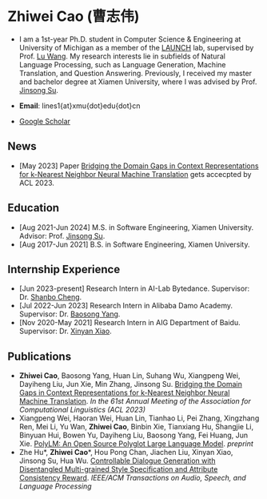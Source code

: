 # Zhiwei Cao (曹志伟)

* I am a 1st-year Ph.D. student in Computer Science & Engineering at University of Michigan as a member of the [LAUNCH](https://launch.eecs.umich.edu/home) lab, supervised by Prof. [Lu Wang](https://web.eecs.umich.edu/~wangluxy/index.html). My research interests lie in subfields of Natural Language Processing, such as Language Generation, Machine Translation, and Question Answering. Previously, I received my master and bachelor degree at Xiamen University, where I was advised by Prof. [Jinsong Su](https://cdmc.xmu.edu.cn/info/1010/1054.htm).

* **Email**: lines1{at}xmu{dot}edu{dot}cn

* [Google Scholar](https://scholar.google.com/citations?user=lUg6L5cAAAAJ&hl=zh-CN)

## News
* [May 2023] Paper [Bridging the Domain Gaps in Context Representations for k-Nearest Neighbor Neural Machine Translation](https://aclanthology.org/2023.acl-long.321/) gets accecpted by ACL 2023.

## Education
* [Aug 2021-Jun 2024] M.S. in Software Engineering, Xiamen University. Advisor: Prof. [Jinsong Su](https://cdmc.xmu.edu.cn/info/1010/1054.htm).
* [Aug 2017-Jun 2021] B.S. in Software Engineering, Xiamen University.

## Internship Experience
* [Jun 2023-present] Research Intern in AI-Lab Bytedance. Supervisor: Dr. [Shanbo Cheng](https://scholar.google.com/citations?hl=zh-CN&user=CYUBKN0AAAAJ).
* [Jul 2022-Jun 2023] Research Intern in Alibaba Damo Academy. Supervisor: Dr. [Baosong Yang](https://baosongyang.site/).
* [Nov 2020-May 2021] Research Intern in AIG Department of Baidu. Supervisor: Dr. [Xinyan Xiao](https://scholar.google.com/citations?hl=zh-CN&user=lWRYa3wAAAAJ).

## Publications
* **Zhiwei Cao**, Baosong Yang, Huan Lin, Suhang Wu, Xiangpeng Wei, Dayiheng Liu, Jun Xie, Min Zhang, Jinsong Su. [Bridging the Domain Gaps in Context Representations for k-Nearest Neighbor Neural Machine Translation](https://aclanthology.org/2023.acl-long.321/). _In the 61st Annual Meeting of the Association for Computational Linguistics (ACL 2023)_
* Xiangpeng Wei, Haoran Wei, Huan Lin, Tianhao Li, Pei Zhang, Xingzhang Ren, Mei Li, Yu Wan, **Zhiwei Cao**, Binbin Xie, Tianxiang Hu, Shangjie Li, Binyuan Hui, Bowen Yu, Dayiheng Liu, Baosong Yang, Fei Huang, Jun Xie. [PolyLM: An Open Source Polyglot Large Language Model](https://arxiv.org/abs/2307.06018). _preprint_
* Zhe Hu*, **Zhiwei Cao***, Hou Pong Chan, Jiachen Liu, Xinyan Xiao, Jinsong Su, Hua Wu. [Controllable Dialogue Generation with Disentangled Multi-grained Style Specification and Attribute Consistency Reward](https://ieeexplore.ieee.org/document/9944920). _IEEE/ACM Transactions on Audio, Speech, and Language Processing_
